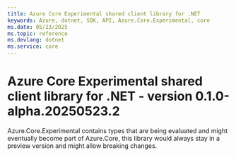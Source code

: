```yaml
---
title: Azure Core Experimental shared client library for .NET
keywords: Azure, dotnet, SDK, API, Azure.Core.Experimental, core
ms.date: 05/23/2025
ms.topic: reference
ms.devlang: dotnet
ms.service: core
---
```

# Azure Core Experimental shared client library for .NET - version 0.1.0-alpha.20250523.2 


Azure.Core.Experimental contains types that are being evaluated and might eventually become part of Azure.Core, this library would always stay in a preview version and might allow breaking changes.

